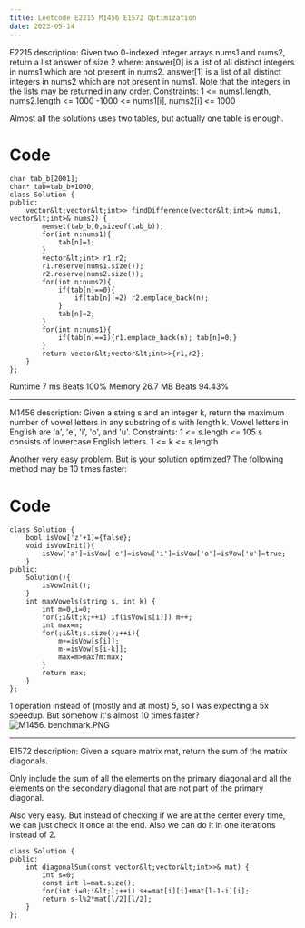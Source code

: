 ```yaml
---
title: Leetcode E2215 M1456 E1572 Optimization
date: 2023-05-14
---
```

<html>
<title>Leetcode E2215 M1456 E1572 Optimization</title>
<script>
MathJax = {
  tex: {
    inlineMath: [ ['$','$'],['\\(','\\)'] ],
    displayMath: [ ['$$','$$'], ['\\[','\\]'] ],
    processEscapes: true,      
    processEnvironments: true, 
    processRefs: true       
  },
  options: {
   ignoreHtmlClass: 'tex2jax_ignore|editor-rich-text'
  }
};
</script>
<script id="MathJax-script" async
  src="https://cdn.jsdelivr.net/npm/mathjax@3/es5/tex-chtml.js">
</script>

<body>

E2215 description:
Given two 0-indexed integer arrays nums1 and nums2, return a list answer of size 2 where:
    answer[0] is a list of all distinct integers in nums1 which are not present in nums2.
    answer[1] is a list of all distinct integers in nums2 which are not present in nums1.
Note that the integers in the lists may be returned in any order.
Constraints:
1 &lt;= nums1.length, nums2.length &lt;= 1000
-1000 &lt;= nums1[i], nums2[i] &lt;= 1000

Almost all the solutions uses two tables, but actually one table is enough.

# Code
```
char tab_b[2001];
char* tab=tab_b+1000;
class Solution {
public:
    vector&lt;vector&lt;int>> findDifference(vector&lt;int>& nums1, vector&lt;int>& nums2) {
        memset(tab_b,0,sizeof(tab_b));
        for(int n:nums1){
            tab[n]=1;
        }
        vector&lt;int> r1,r2;
        r1.reserve(nums1.size());
        r2.reserve(nums2.size());
        for(int n:nums2){
            if(tab[n]==0){
                if(tab[n]!=2) r2.emplace_back(n);
            }
            tab[n]=2;
        }
        for(int n:nums1){
            if(tab[n]==1){r1.emplace_back(n); tab[n]=0;}
        }
        return vector&lt;vector&lt;int>>{r1,r2};
    }
};
```
Runtime 7 ms Beats 100%
Memory 26.7 MB Beats 94.43%

---

M1456 description:
Given a string s and an integer k, return the maximum number of vowel letters in any substring of s with length k.
Vowel letters in English are 'a', 'e', 'i', 'o', and 'u'.
Constraints:
1 &lt;= s.length &lt;= 105
s consists of lowercase English letters.
1 &lt;= k &lt;= s.length

Another very easy problem. But is your solution optimized?
The following method may be 10 times faster:

# Code
```
class Solution {
    bool isVow['z'+1]={false};
    void isVowInit(){
        isVow['a']=isVow['e']=isVow['i']=isVow['o']=isVow['u']=true;
    }
public:
    Solution(){
        isVowInit();
    }
    int maxVowels(string s, int k) {
        int m=0,i=0;
        for(;i&lt;k;++i) if(isVow[s[i]]) m++;
        int max=m;
        for(;i&lt;s.size();++i){
            m+=isVow[s[i]];
            m-=isVow[s[i-k]];
            max=m>max?m:max;
        }
        return max;
    }
};
```
1 operation instead of (mostly and at most) 5, so I was expecting a 5x speedup. But somehow it's almost 10 times faster?
![M1456. benchmark.PNG](https://assets.leetcode.com/users/images/9f69c641-cc30-481e-bb9d-ff393965fa63_1683253659.5501282.png)

---

E1572 description:
Given a square matrix mat, return the sum of the matrix diagonals.

Only include the sum of all the elements on the primary diagonal and all the elements on the secondary diagonal that are not part of the primary diagonal.

Also very easy. But instead of checking if we are at the center every time, we can just check it once at the end. Also we can do it in one iterations instead of 2.
```
class Solution {
public:
    int diagonalSum(const vector&lt;vector&lt;int>>& mat) {
        int s=0;
        const int l=mat.size();
        for(int i=0;i&lt;l;++i) s+=mat[i][i]+mat[l-1-i][i];
        return s-l%2*mat[l/2][l/2];
    }
};
```

</body>
</html>